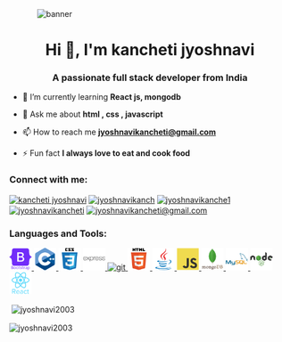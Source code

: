 <img style="margin-left: 50px;" width:1000 alt="banner" src="https://www.pngfind.com/pngs/m/110-1104427_web-development-transparent-web-development-png-png-download.png">
<h1 align="center">Hi 👋, I'm kancheti jyoshnavi</h1>
<h3 align="center">A passionate full stack developer from India</h3>

- 🌱 I’m currently learning **React js, mongodb**

- 💬 Ask me about **html , css , javascript**

- 📫 How to reach me **jyoshnavikancheti@gmail.com**

- ⚡ Fun fact **I always love to eat and cook food**

<h3 align="left">Connect with me:</h3>
<p align="left">
<a href="https://linkedin.com/in/kancheti jyoshnavi" target="blank"><img align="center" src="https://raw.githubusercontent.com/rahuldkjain/github-profile-readme-generator/master/src/images/icons/Social/linked-in-alt.svg" alt="kancheti jyoshnavi" height="30" width="40" /></a>
<a href="https://www.codechef.com/users/jyoshnavikanch" target="blank"><img align="center" src="https://cdn.jsdelivr.net/npm/simple-icons@3.1.0/icons/codechef.svg" alt="jyoshnavikanch" height="30" width="40" /></a>
<a href="https://www.hackerrank.com/jyoshnavikanche1" target="blank"><img align="center" src="https://raw.githubusercontent.com/rahuldkjain/github-profile-readme-generator/master/src/images/icons/Social/hackerrank.svg" alt="jyoshnavikanche1" height="30" width="40" /></a>
<a href="https://www.leetcode.com/jyoshnavikancheti" target="blank"><img align="center" src="https://raw.githubusercontent.com/rahuldkjain/github-profile-readme-generator/master/src/images/icons/Social/leet-code.svg" alt="jyoshnavikancheti" height="30" width="40" /></a>
<a href="https://www.hackerearth.com/jyoshnavikancheti@gmail.com" target="blank"><img align="center" src="https://raw.githubusercontent.com/rahuldkjain/github-profile-readme-generator/master/src/images/icons/Social/hackerearth.svg" alt="jyoshnavikancheti@gmail.com" height="30" width="40" /></a>
</p>

<h3 align="left">Languages and Tools:</h3>
<p align="left"> <a href="https://getbootstrap.com" target="_blank" rel="noreferrer"> <img src="https://raw.githubusercontent.com/devicons/devicon/master/icons/bootstrap/bootstrap-plain-wordmark.svg" alt="bootstrap" width="40" height="40"/> </a> <a href="https://www.w3schools.com/cpp/" target="_blank" rel="noreferrer"> <img src="https://raw.githubusercontent.com/devicons/devicon/master/icons/cplusplus/cplusplus-original.svg" alt="cplusplus" width="40" height="40"/> </a> <a href="https://www.w3schools.com/css/" target="_blank" rel="noreferrer"> <img src="https://raw.githubusercontent.com/devicons/devicon/master/icons/css3/css3-original-wordmark.svg" alt="css3" width="40" height="40"/> </a> <a href="https://expressjs.com" target="_blank" rel="noreferrer"> <img src="https://raw.githubusercontent.com/devicons/devicon/master/icons/express/express-original-wordmark.svg" alt="express" width="40" height="40"/> </a> <a href="https://git-scm.com/" target="_blank" rel="noreferrer"> <img src="https://www.vectorlogo.zone/logos/git-scm/git-scm-icon.svg" alt="git" width="40" height="40"/> </a> <a href="https://www.w3.org/html/" target="_blank" rel="noreferrer"> <img src="https://raw.githubusercontent.com/devicons/devicon/master/icons/html5/html5-original-wordmark.svg" alt="html5" width="40" height="40"/> </a> <a href="https://www.java.com" target="_blank" rel="noreferrer"> <img src="https://raw.githubusercontent.com/devicons/devicon/master/icons/java/java-original.svg" alt="java" width="40" height="40"/> </a> <a href="https://developer.mozilla.org/en-US/docs/Web/JavaScript" target="_blank" rel="noreferrer"> <img src="https://raw.githubusercontent.com/devicons/devicon/master/icons/javascript/javascript-original.svg" alt="javascript" width="40" height="40"/> </a> <a href="https://www.mongodb.com/" target="_blank" rel="noreferrer"> <img src="https://raw.githubusercontent.com/devicons/devicon/master/icons/mongodb/mongodb-original-wordmark.svg" alt="mongodb" width="40" height="40"/> </a> <a href="https://www.mysql.com/" target="_blank" rel="noreferrer"> <img src="https://raw.githubusercontent.com/devicons/devicon/master/icons/mysql/mysql-original-wordmark.svg" alt="mysql" width="40" height="40"/> </a> <a href="https://nodejs.org" target="_blank" rel="noreferrer"> <img src="https://raw.githubusercontent.com/devicons/devicon/master/icons/nodejs/nodejs-original-wordmark.svg" alt="nodejs" width="40" height="40"/> </a> <a href="https://reactjs.org/" target="_blank" rel="noreferrer"> <img src="https://raw.githubusercontent.com/devicons/devicon/master/icons/react/react-original-wordmark.svg" alt="react" width="40" height="40"/> </a> </p>

<p>&nbsp;<img align="center" src="https://github-readme-stats.vercel.app/api?username=jyoshnavi2003&show_icons=true&locale=en" alt="jyoshnavi2003" /></p>

<p><img align="center" src="https://github-readme-streak-stats.herokuapp.com/?user=jyoshnavi2003&" alt="jyoshnavi2003" /></p>
